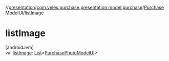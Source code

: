 //[presentation](../../../index.md)/[com.veles.purchase.presentation.model.purchase](../index.md)/[PurchaseModelUI](index.md)/[listImage](list-image.md)

# listImage

[androidJvm]\
val [listImage](list-image.md): [List](https://kotlinlang.org/api/latest/jvm/stdlib/kotlin.collections/-list/index.html)&lt;[PurchasePhotoModelUI](../-purchase-photo-model-u-i/index.md)&gt;
